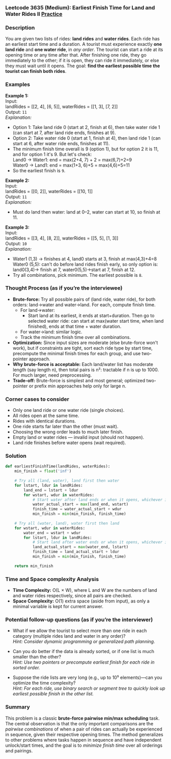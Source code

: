 ### Leetcode 3635 (Medium): Earliest Finish Time for Land and Water Rides II [Practice](https://leetcode.com/problems/earliest-finish-time-for-land-and-water-rides-ii)

### Description  
You are given two lists of rides: **land rides** and **water rides**. Each ride has an earliest start time and a duration. A tourist must experience exactly **one land ride** and **one water ride**, in *any order*. The tourist can start a ride at its opening time or any time after that. After finishing one ride, they go immediately to the other; if it is open, they can ride it immediately, or else they must wait until it opens. The goal: **find the earliest possible time the tourist can finish both rides**.

### Examples  

**Example 1:**  
Input:  
landRides = [[2, 4], [6, 5]], waterRides = [[1, 3], [7, 2]]  
Output: `11`  
*Explanation:*
- Option 1: Take land ride 0 (start at 2, finish at 6), then take water ride 1 (can start at 7, after land ride ends, finishes at 9).
- Option 2: Take water ride 0 (start at 1, finish at 4), then land ride 1 (can start at 6, after water ride ends, finishes at 11).
- The minimum finish time overall is 9 (option 1), but for option 2 it is 11, and for option 1 it's 9. But let's check:  
   Land0 → Water1: end = max(2+4, 7) + 2 = max(6,7)+2=9  
   Water0 → Land1: end = max(1+3, 6)+5 = max(4,6)+5=11  
- So the earliest finish is `9`.

**Example 2:**  
Input:  
landRides = [[0, 2]], waterRides = [[10, 1]]  
Output: `11`  
*Explanation:*
- Must do land then water: land at 0–2, water can start at 10, so finish at 11.

**Example 3:**  
Input:  
landRides = [[3, 4], [8, 2]], waterRides = [[5, 5], [1, 3]]  
Output: `10`  
*Explanation:*  
- Water1 (1,3) → finishes at 4, land0 starts at 3, finish at max(4,3)+4=8  
   Water0 (5,5): can't do before land rides finish early, so only option is: land0(3,4)→ finish at 7, water0(5,5)→start at 7, finish at 12.  
- Try all combinations, pick minimum. The earliest possible is `8`.

### Thought Process (as if you’re the interviewee)  
- **Brute-force:** Try all possible pairs of (land ride, water ride), for both orders: land→water and water→land. For each, compute finish time.
    - For land→water:  
      - Start land at its earliest, it ends at start+duration. Then go to selected water ride: can start at max(water start time, when land finished), ends at that time + water duration.
    - For water→land: similar logic.
    - Track the minimum finish time over all combinations.
- **Optimization:** Since input sizes are moderate (else brute-force won't work), but if constraints are tight, sort each ride type by start time, precompute the minimal finish times for each group, and use two-pointer approach.
- **Why brute-force is acceptable:** Each land/water list has moderate length (say length n), then total pairs is n²: tractable if n is up to 1000. For much larger, need preprocessing.
- **Trade-off:** Brute-force is simplest and most general; optimized two-pointer or prefix min approaches help only for large n.

### Corner cases to consider  
- Only one land ride or one water ride (single choices).
- All rides open at the same time.
- Rides with identical durations.
- One ride starts far later than the other (must wait).
- Choosing the wrong order leads to much later finish.
- Empty land or water rides — invalid input (should not happen).
- Land ride finishes before water opens (wait required).

### Solution

```python
def earliestFinishTime(landRides, waterRides):
    min_finish = float('inf')
    
    # Try all (land, water), land first then water
    for lstart, ldur in landRides:
        land_end = lstart + ldur
        for wstart, wdur in waterRides:
            # Start water after land ends or when it opens, whichever is later
            water_actual_start = max(land_end, wstart)
            finish_time = water_actual_start + wdur
            min_finish = min(min_finish, finish_time)
    
    # Try all (water, land), water first then land
    for wstart, wdur in waterRides:
        water_end = wstart + wdur
        for lstart, ldur in landRides:
            # Start land after water ends or when it opens, whichever is later
            land_actual_start = max(water_end, lstart)
            finish_time = land_actual_start + ldur
            min_finish = min(min_finish, finish_time)
    
    return min_finish
```

### Time and Space complexity Analysis  

- **Time Complexity:** O(L × W), where L and W are the numbers of land and water rides respectively, since all pairs are checked.
- **Space Complexity:** O(1) extra space (aside from input), as only a minimal variable is kept for current answer.

### Potential follow-up questions (as if you’re the interviewer)  

- What if we allow the tourist to select more than one ride in each category (multiple rides land and water in any order)?  
  *Hint: Consider dynamic programming or generalized path planning.*

- Can you do better if the data is already sorted, or if one list is much smaller than the other?  
  *Hint: Use two pointers or precompute earliest finish for each ride in sorted order.*

- Suppose the ride lists are very long (e.g., up to 10⁵ elements)—can you optimize the time complexity?  
  *Hint: For each ride, use binary search or segment tree to quickly look up earliest possible finish in the other list.*

### Summary

This problem is a classic **brute-force pairwise min/max scheduling** task. The central observation is that the only important comparisons are the *pairwise combinations* of when a pair of rides can actually be experienced in sequence, given their respective opening times. The method generalizes to other problems where tasks happen in sequence and have independent unlock/start times, and the goal is to *minimize finish time* over all orderings and pairings.